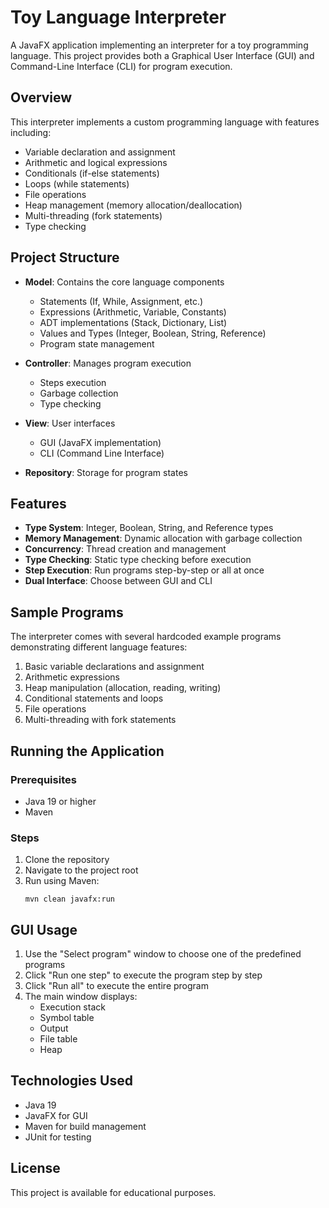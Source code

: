 # Toy Language Interpreter

A JavaFX application implementing an interpreter for a toy programming language. This project provides both a Graphical User Interface (GUI) and Command-Line Interface (CLI) for program execution.

## Overview

This interpreter implements a custom programming language with features including:
- Variable declaration and assignment
- Arithmetic and logical expressions
- Conditionals (if-else statements)
- Loops (while statements)
- File operations
- Heap management (memory allocation/deallocation)
- Multi-threading (fork statements)
- Type checking

## Project Structure

- **Model**: Contains the core language components
  - Statements (If, While, Assignment, etc.)
  - Expressions (Arithmetic, Variable, Constants)
  - ADT implementations (Stack, Dictionary, List)
  - Values and Types (Integer, Boolean, String, Reference)
  - Program state management

- **Controller**: Manages program execution
  - Steps execution
  - Garbage collection
  - Type checking

- **View**: User interfaces
  - GUI (JavaFX implementation)
  - CLI (Command Line Interface)

- **Repository**: Storage for program states

## Features

- **Type System**: Integer, Boolean, String, and Reference types
- **Memory Management**: Dynamic allocation with garbage collection
- **Concurrency**: Thread creation and management
- **Type Checking**: Static type checking before execution
- **Step Execution**: Run programs step-by-step or all at once
- **Dual Interface**: Choose between GUI and CLI

## Sample Programs

The interpreter comes with several hardcoded example programs demonstrating different language features:

1. Basic variable declarations and assignment
2. Arithmetic expressions
3. Heap manipulation (allocation, reading, writing)
4. Conditional statements and loops
5. File operations
6. Multi-threading with fork statements

## Running the Application

### Prerequisites
- Java 19 or higher
- Maven

### Steps
1. Clone the repository
2. Navigate to the project root
3. Run using Maven:
   ```
   mvn clean javafx:run
   ```

## GUI Usage

1. Use the "Select program" window to choose one of the predefined programs
2. Click "Run one step" to execute the program step by step
3. Click "Run all" to execute the entire program
4. The main window displays:
   - Execution stack
   - Symbol table
   - Output
   - File table
   - Heap

## Technologies Used

- Java 19
- JavaFX for GUI
- Maven for build management
- JUnit for testing

## License

This project is available for educational purposes. 